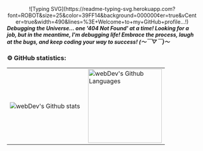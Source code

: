 <div align="center">
  ![Typing SVG](https://readme-typing-svg.herokuapp.com?font=ROBOT&size=25&color=39FF14&background=000000&center=true&vCenter=true&width=490&lines=%3E+Welcome+to+my+GitHub+profile...!)
</div>

<em>
  <b>
    Debugging the Universe... one '404 Not Found' at a time!
    Looking for a job, but in the meantime, I'm debugging life!
    Embrace the process, laugh at the bugs, and keep coding your way to success! (～￣▽￣)～
  </b>
</em>

<br>

### ⚙️ GitHub statistics:

<table>
  <tr>
    <td>
      <img align="left" src="http://github-readme-streak-stats.herokuapp.com?user=StudentFPW&theme=dark&background=000000" alt="webDev's Github stats" />
    </td>
    <td>
      <img height="195px" align="right" alt="webDev's Github Languages" src="https://github-readme-stats-sigma-five.vercel.app/api/top-langs/?username=StudentFPW&layout=compact&theme=vision-friendly-dark" />
    </td>
  </tr>
</table>
